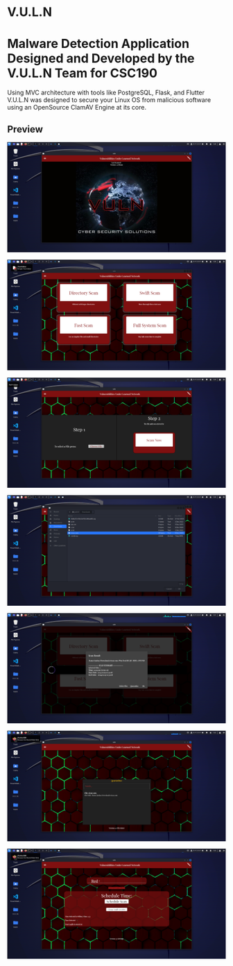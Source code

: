 
# V.U.L.N
Malware Detection Application Designed and Developed by the V.U.L.N Team for CSC190
=======
Using MVC architecture with tools like PostgreSQL, Flask, and Flutter 
V.U.L.N was designed to secure your Linux OS from malicious software using 
an OpenSource ClamAV Engine at its core. 

## Preview

![Start Page](https://github.com/JustinHennis1/VULN/blob/7546a3676d2c0c5cb1a5be9d679c5e21fd0ac408/vulnshowcase1.png)

![Scanning Page](https://github.com/JustinHennis1/VULN/blob/7546a3676d2c0c5cb1a5be9d679c5e21fd0ac408/vulnshowcase2.png)

![Quick & Simple File Selection](https://github.com/JustinHennis1/VULN/blob/7546a3676d2c0c5cb1a5be9d679c5e21fd0ac408/vulnshowcase3.png)

![Tested With Eicar File](https://github.com/JustinHennis1/VULN/blob/7546a3676d2c0c5cb1a5be9d679c5e21fd0ac408/vulnshowcase4.png)

![Output Result](https://github.com/JustinHennis1/VULN/blob/7546a3676d2c0c5cb1a5be9d679c5e21fd0ac408/vulnshowcase5.png)

![After Quarantining](https://github.com/JustinHennis1/VULN/blob/7546a3676d2c0c5cb1a5be9d679c5e21fd0ac408/vulnshowcase6.png)

![Settings and Scheduled Scan](https://github.com/JustinHennis1/VULN/blob/7546a3676d2c0c5cb1a5be9d679c5e21fd0ac408/vulnshowcase7.png)



